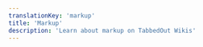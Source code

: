 ```yaml
---
translationKey: 'markup'
title: 'Markup'
description: 'Learn about markup on TabbedOut Wikis'
---
```

